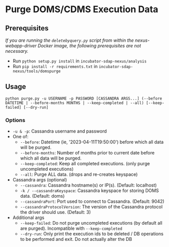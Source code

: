 # Purge DOMS/CDMS Execution Data

## Prerequisites

_If you are running the `deletebyquery.py` script from within the nexus-webapp-driver Docker image, the following prerequisites are not necessary._

* Run `python setup.py install` in `incubator-sdap-nexus/analysis` 
* Run `pip install -r requirements.txt` in `incubator-sdap-nexus/tools/domspurge`

## Usage
`python purge.py -u USERNAME -p PASSWORD [CASSANDRA ARGS...] (--before DATETIME | --before-months MONTHS | --keep-completed | --all) [--keep-failed] [--dry-run]`

### Options
- `-u & -p`: Cassandra username and password
- One of:
  - `--before`: Datetime (ie, '2023-04-11T19:50:00') before which all data will be purged. 
  - `--before-months`: Number of months prior to current date before which all data will be purged. 
  - `--keep-completed`: Keep all completed executions. (only purge uncompleted executions)
  - `--all`: Purge ALL data. (drops and re-creates keyspace)
- Cassandra args (optional)
  - `--cassandra`: Cassandra hostname(s) or IP(s). (Default: localhost)
  - `-k / --cassandraKeyspace`: Cassandra keyspace for storing DOMS data. (Default: doms)
  - `--cassandraPort`: Port used to connect to Cassandra. (Default: 9042)
  - `--cassandraProtocolVersion`: The version of the Cassandra protocol the driver should use. (Default: 3)
- Additional args
  - `--keep-failed`: Do not purge uncompleted executions (by default all are purged). Incompatible with `--keep-completed`
  - `--dry-run`: Only print the execution ids to be deleted / DB operations to be performed and exit. Do not actually alter the DB